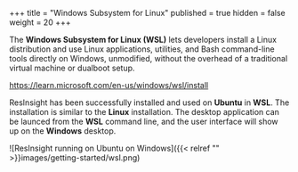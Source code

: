 +++
title = "Windows Subsystem for Linux"
published = true
hidden = false
weight = 20
+++



The **Windows Subsystem for Linux (WSL)** lets developers install a Linux distribution and use Linux applications, utilities, and Bash command-line tools directly on Windows, unmodified, without the overhead of a traditional virtual machine or dualboot setup.

https://learn.microsoft.com/en-us/windows/wsl/install

ResInsight has been successfully installed and used on **Ubuntu** in **WSL**. The installation is similar to the **Linux** installation. The desktop application can be launced from the **WSL** command line, and the user interface will show up on the **Windows** desktop.


![ResInsight running on Ubuntu on Windows]({{< relref "" >}}images/getting-started/wsl.png)
